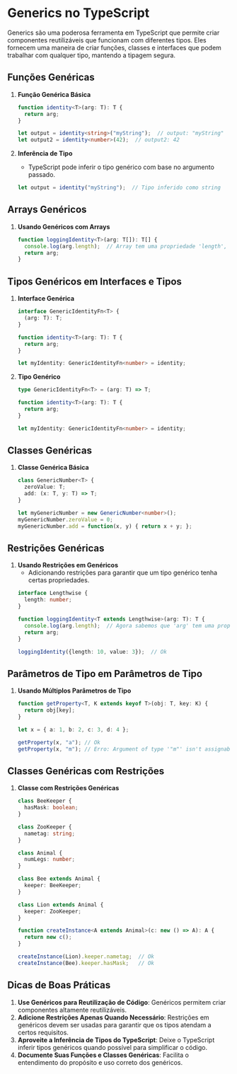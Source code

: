 
# Generics no TypeScript

Generics são uma poderosa ferramenta em TypeScript que permite criar componentes reutilizáveis que funcionam com diferentes tipos. Eles fornecem uma maneira de criar funções, classes e interfaces que podem trabalhar com qualquer tipo, mantendo a tipagem segura.

## Funções Genéricas

1. **Função Genérica Básica**
   ```typescript
   function identity<T>(arg: T): T {
     return arg;
   }

   let output = identity<string>("myString");  // output: "myString"
   let output2 = identity<number>(42);  // output2: 42
   ```

2. **Inferência de Tipo**
   - TypeScript pode inferir o tipo genérico com base no argumento passado.
   ```typescript
   let output = identity("myString");  // Tipo inferido como string
   ```

## Arrays Genéricos

1. **Usando Genéricos com Arrays**
   ```typescript
   function loggingIdentity<T>(arg: T[]): T[] {
     console.log(arg.length);  // Array tem uma propriedade 'length', então isso está ok
     return arg;
   }
   ```

## Tipos Genéricos em Interfaces e Tipos

1. **Interface Genérica**
   ```typescript
   interface GenericIdentityFn<T> {
     (arg: T): T;
   }

   function identity<T>(arg: T): T {
     return arg;
   }

   let myIdentity: GenericIdentityFn<number> = identity;
   ```

2. **Tipo Genérico**
   ```typescript
   type GenericIdentityFn<T> = (arg: T) => T;

   function identity<T>(arg: T): T {
     return arg;
   }

   let myIdentity: GenericIdentityFn<number> = identity;
   ```

## Classes Genéricas

1. **Classe Genérica Básica**
   ```typescript
   class GenericNumber<T> {
     zeroValue: T;
     add: (x: T, y: T) => T;
   }

   let myGenericNumber = new GenericNumber<number>();
   myGenericNumber.zeroValue = 0;
   myGenericNumber.add = function(x, y) { return x + y; };
   ```

## Restrições Genéricas

1. **Usando Restrições em Genéricos**
   - Adicionando restrições para garantir que um tipo genérico tenha certas propriedades.
   ```typescript
   interface Lengthwise {
     length: number;
   }

   function loggingIdentity<T extends Lengthwise>(arg: T): T {
     console.log(arg.length);  // Agora sabemos que 'arg' tem uma propriedade 'length'
     return arg;
   }

   loggingIdentity({length: 10, value: 3});  // Ok
   ```

## Parâmetros de Tipo em Parâmetros de Tipo

1. **Usando Múltiplos Parâmetros de Tipo**
   ```typescript
   function getProperty<T, K extends keyof T>(obj: T, key: K) {
     return obj[key];
   }

   let x = { a: 1, b: 2, c: 3, d: 4 };

   getProperty(x, "a"); // Ok
   getProperty(x, "m"); // Erro: Argument of type '"m"' isn't assignable to parameter of type '"a" | "b" | "c" | "d"'.
   ```

## Classes Genéricas com Restrições

1. **Classe com Restrições Genéricas**
   ```typescript
   class BeeKeeper {
     hasMask: boolean;
   }

   class ZooKeeper {
     nametag: string;
   }

   class Animal {
     numLegs: number;
   }

   class Bee extends Animal {
     keeper: BeeKeeper;
   }

   class Lion extends Animal {
     keeper: ZooKeeper;
   }

   function createInstance<A extends Animal>(c: new () => A): A {
     return new c();
   }

   createInstance(Lion).keeper.nametag;  // Ok
   createInstance(Bee).keeper.hasMask;   // Ok
   ```

## Dicas de Boas Práticas

1. **Use Genéricos para Reutilização de Código**: Genéricos permitem criar componentes altamente reutilizáveis.
2. **Adicione Restrições Apenas Quando Necessário**: Restrições em genéricos devem ser usadas para garantir que os tipos atendam a certos requisitos.
3. **Aproveite a Inferência de Tipos do TypeScript**: Deixe o TypeScript inferir tipos genéricos quando possível para simplificar o código.
4. **Documente Suas Funções e Classes Genéricas**: Facilita o entendimento do propósito e uso correto dos genéricos.
